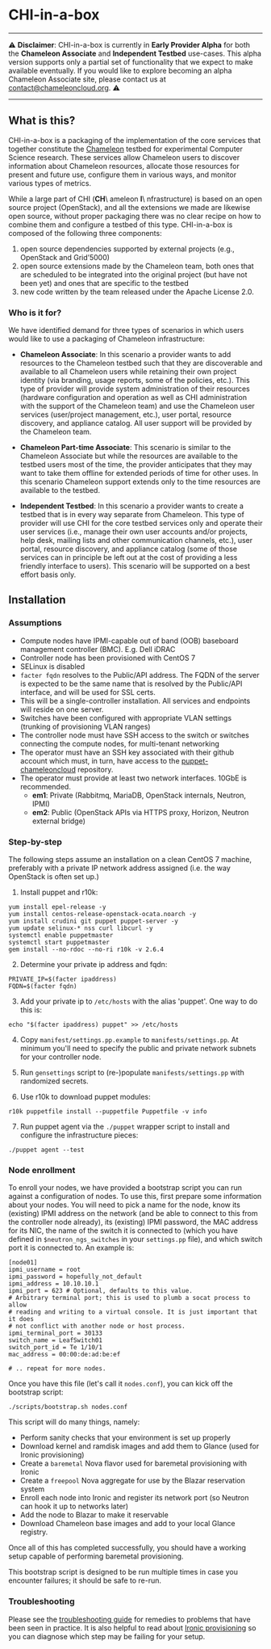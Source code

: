 # CHI-in-a-box

---
:warning: **Disclaimer**: CHI-in-a-box is currently in **Early Provider Alpha** for both the **Chameleon Associate** and **Independent Testbed** use-cases. This alpha version supports only a partial set of functionality that we expect to make available eventually. If you would like to explore becoming an alpha Chameleon Associate site, please contact us at contact@chameleoncloud.org. :warning:

---

## What is this?

CHI-in-a-box is a packaging of the implementation of the core services that together constitute the [Chameleon](https://www.chameleoncloud.org/) testbed for experimental Computer Science research. These services allow Chameleon users to discover information about Chameleon resources, allocate those resources for present and future use, configure them in various ways, and monitor various types of metrics.

While a large part of CHI (**CH**\ ameleon **I**\ nfrastructure) is based on an open source project (OpenStack), and all the extensions we made are likewise open source, without proper packaging there was no clear recipe on how to combine them and configure a testbed of this type. CHI-in-a-box is composed of the following three components:

  1. open source dependencies supported by external projects (e.g., OpenStack and Grid’5000)
  2. open source extensions made by the Chameleon team, both ones that are scheduled to be integrated into the original project (but have not been yet) and ones that are specific to the testbed
  3. new code written by the team released under the Apache License 2.0.

### Who is it for?

We have identified demand for three types of scenarios in which users would like to use a packaging of Chameleon infrastructure:

  - **Chameleon Associate**: In this scenario a provider wants to add resources to the Chameleon testbed such that they are discoverable and available to all Chameleon users while retaining their own project identity (via branding, usage reports, some of the policies, etc.). This type of provider will provide system administration of their resources (hardware configuration and operation as well as CHI administration with the support of the Chameleon team) and use the Chameleon user services (user/project management, etc.), user portal, resource discovery, and appliance catalog. All user support will be provided by the Chameleon team.

  - **Chameleon Part-time Associate**: This scenario is similar to the Chameleon Associate but while the resources are available to the testbed users most of the time, the provider anticipates that they may want to take them offline for extended periods of time for other uses. In this scenario Chameleon support extends only to the time resources are available to the testbed.

  - **Independent Testbed**: In this scenario a provider wants to create a testbed that is in every way separate from Chameleon. This type of provider will use CHI for the core testbed services only and operate their user services (i.e., manage their own user accounts and/or projects, help desk, mailing lists and other communication channels, etc.), user portal, resource discovery, and appliance catalog (some of those services can in principle be left out at the cost of providing a less friendly interface to users). This scenario will be supported on a best effort basis only.

## Installation

### Assumptions

  - Compute nodes have IPMI-capable out of band (OOB) baseboard management controller (BMC). E.g. Dell iDRAC
  - Controller node has been provisioned with CentOS 7
  - SELinux is disabled
  - `facter fqdn` resolves to the Public/API address. The FQDN of the server is expected to be the same name that is resolved by the Public/API interface, and will be used for SSL certs.
  - This will be a single-controller installation. All services and endpoints will reside on one server.
  - Switches have been configured with appropriate VLAN settings (trunking of provisioning VLAN ranges)
  - The controller node must have SSH access to the switch or switches connecting the compute nodes, for multi-tenant networking
  - The operator must have an SSH key associated with their github account which must, in turn, have access to the [puppet-chameleoncloud](https://github.com/ChameleonCloud/puppet-chameleoncloud) repository.
  - The operator must provide at least two network interfaces. 10GbE is recommended.
    - **em1**: Private (Rabbitmq, MariaDB, OpenStack internals, Neutron, IPMI)
    - **em2**: Public (OpenStack APIs via HTTPS proxy, Horizon, Neutron external bridge)

### Step-by-step

The following steps assume an installation on a clean CentOS 7 machine, preferably with a private IP network address assigned (i.e. the way OpenStack is often set up.)

1. Install puppet and r10k:

  ```shell
  yum install epel-release -y
  yum install centos-release-openstack-ocata.noarch -y
  yum install crudini git puppet puppet-server -y
  yum update selinux-* nss curl libcurl -y
  systemctl enable puppetmaster
  systemctl start puppetmaster
  gem install --no-rdoc --no-ri r10k -v 2.6.4
  ```

2. Determine your private ip address and fqdn:

  ```shell
  PRIVATE_IP=$(facter ipaddress)
  FQDN=$(facter fqdn)
  ```

3. Add your private ip to `/etc/hosts` with the alias 'puppet'. One way to do this is:

  ```shell
  echo "$(facter ipaddress) puppet" >> /etc/hosts
  ```

4. Copy `manifest/settings.pp.example` to `manifests/settings.pp`. At minimum you'll need to specify the public and private network subnets for your controller node.

5. Run `gensettings` script to (re-)populate `manifests/settings.pp` with randomized secrets.

6. Use r10k to download puppet modules:

  ```shell
  r10k puppetfile install --puppetfile Puppetfile -v info
  ```

7. Run puppet agent via the `./puppet` wrapper script to install and configure the infrastructure pieces:

  ```shell
  ./puppet agent --test
  ```

### Node enrollment

To enroll your nodes, we have provided a bootstrap script you can run against a configuration of nodes. To use this, first prepare some information about your nodes. You will need to pick a name for the node, know its (existing) IPMI address on the network (and be able to connect to this from the controller node already), its (existing) IPMI password, the MAC address for its NIC, the name of the switch it is connected to (which you have defined in `$neutron_ngs_switches` in your `settings.pp` file), and which switch port it is connected to. An example is:

```
[node01]
ipmi_username = root
ipmi_password = hopefully_not_default
ipmi_address = 10.10.10.1
ipmi_port = 623 # Optional, defaults to this value.
# Arbitrary terminal port; this is used to plumb a socat process to allow
# reading and writing to a virtual console. It is just important that it does
# not conflict with another node or host process.
ipmi_terminal_port = 30133
switch_name = LeafSwitch01
switch_port_id = Te 1/10/1
mac_address = 00:00:de:ad:be:ef

# .. repeat for more nodes.
```

Once you have this file (let's call it `nodes.conf`), you can kick off the bootstrap script:

```shell
./scripts/bootstrap.sh nodes.conf
```

This script will do many things, namely:

  * Perform sanity checks that your environment is set up properly
  * Download kernel and ramdisk images and add them to Glance (used for Ironic provisioning)
  * Create a `baremetal` Nova flavor used for baremetal provisioning with Ironic
  * Create a `freepool` Nova aggregate for use by the Blazar reservation system
  * Enroll each node into Ironic and register its network port (so Neutron can hook it up to networks later)
  * Add the node to Blazar to make it reservable
  * Download Chameleon base images and add to your local Glance registry.

Once all of this has completed successfully, you should have a working setup capable of performing baremetal provisioning.

This bootstrap script is designed to be run multiple times in case you encounter failures; it should be safe to re-run.

### Troubleshooting

Please see the [troubleshooting guide](./TROUBLESHOOTING.md) for remedies to problems that have been seen in practice. It is also helpful to read about [Ironic provisioning](https://docs.openstack.org/ironic/pike/user/) so you can diagnose which step may be failing for your setup.
